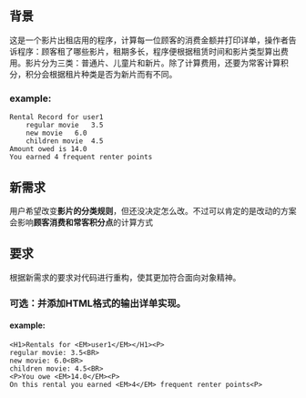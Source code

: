 ## 背景
这是一个影片出租店用的程序，计算每一位顾客的消费金额并打印详单，操作者告诉程序：顾客租了哪些影片，租期多长，程序便根据租赁时间和影片类型算出费用。影片分为三类：普通片、儿童片和新片。除了计算费用，还要为常客计算积分，积分会根据租片种类是否为新片而有不同。
### example:
```
Rental Record for user1
	regular movie	3.5
	new movie	6.0
	children movie	4.5
Amount owed is 14.0
You earned 4 frequent renter points
```
## 新需求

用户希望改变**影片的分类规则**，但还没决定怎么改。不过可以肯定的是改动的方案会影响**顾客消费和常客积分点**的计算方式

## 要求

根据新需求的要求对代码进行重构，使其更加符合面向对象精神。

### 可选：并添加HTML格式的输出详单实现。
#### example:
```
<H1>Rentals for <EM>user1</EM></H1><P>
regular movie: 3.5<BR>
new movie: 6.0<BR>
children movie: 4.5<BR>
<P>You owe <EM>14.0</EM><P>
On this rental you earned <EM>4</EM> frequent renter points<P>
```
